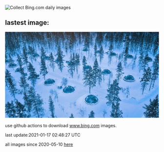 ![Collect Bing.com daily images](https://github.com/counter2015/bing-daily-images/workflows/Collect%20Bing.com%20daily%20images/badge.svg)
## lastest image:
![](images/GlassIgloos.jpg)

use github actions to download www.bing.com images.

last update:2021-01-17 02:48:27 UTC

all images since 2020-05-10 [here](https://github.com/counter2015/bing-daily-images/tree/master/images) 
